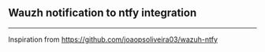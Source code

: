 ## Wauzh notification to ntfy integration

---  
Inspiration from https://github.com/joaopsoliveira03/wazuh-ntfy
